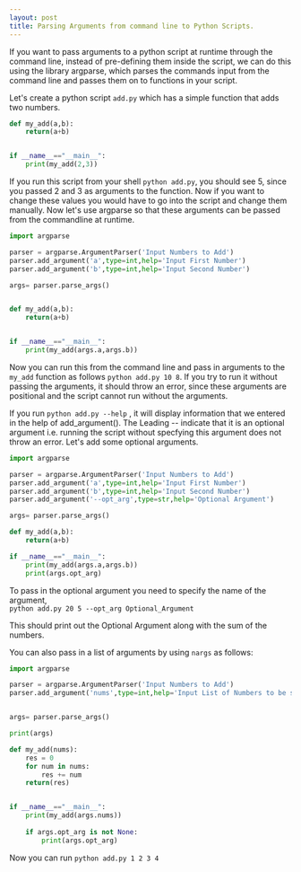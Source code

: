 ```yaml
---
layout: post
title: Parsing Arguments from command line to Python Scripts.
---
```


If you want to pass arguments to a python script at runtime through the command line, instead of pre-defining them inside the script, we can do this using the library argparse, which parses the commands input from the command line and passes them on to functions in your script.

Let's create a python script `add.py` which has a simple function that adds two numbers.

```python
def my_add(a,b):
    return(a+b)


if __name__=="__main__":
    print(my_add(2,3))
```    

If you run this script from your shell `python add.py`, you should see 5, since you passed 2 and 3 as arguments to the function. Now if you want to change these values you would have to go into the script and change them manually. Now let's use argparse so that these arguments can be passed from the commandline at runtime.

```python
import argparse

parser = argparse.ArgumentParser('Input Numbers to Add')
parser.add_argument('a',type=int,help='Input First Number')
parser.add_argument('b',type=int,help='Input Second Number')

args= parser.parse_args()


def my_add(a,b):
    return(a+b)


if __name__=="__main__":
    print(my_add(args.a,args.b))

```
Now you can run this from the command line and pass in arguments to the `my_add` function as follows `python add.py 10 8`. If you try to run it without passing the arguments, it should throw an error, since these arguments are positional and the script cannot run without the arguments.

If you run `python add.py --help` , it will display information that we entered in the help of add_argument(). The Leading -- indicate that it is an optional argument i.e. running the script without specfying this argument does not throw an error. Let's add some optional arguments.

```python
import argparse

parser = argparse.ArgumentParser('Input Numbers to Add')
parser.add_argument('a',type=int,help='Input First Number')
parser.add_argument('b',type=int,help='Input Second Number')
parser.add_argument('--opt_arg',type=str,help='Optional Argument')

args= parser.parse_args()

def my_add(a,b):
    return(a+b)

if __name__=="__main__":
    print(my_add(args.a,args.b))
    print(args.opt_arg)
```
To pass in the optional argument you need to specify the name of the argument,   
`python add.py 20 5 --opt_arg Optional_Argument`

This should print out the Optional Argument along with the sum of the numbers.

You can also pass in a list of arguments by using `nargs` as follows:
```python
import argparse

parser = argparse.ArgumentParser('Input Numbers to Add')
parser.add_argument('nums',type=int,help='Input List of Numbers to be summed',nargs="*")


args= parser.parse_args()

print(args)

def my_add(nums):
    res = 0
    for num in nums:
        res += num
    return(res)


if __name__=="__main__":
    print(my_add(args.nums))
    
    if args.opt_arg is not None:
        print(args.opt_arg)
```
Now you can run `python add.py 1 2 3 4`
